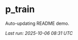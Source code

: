 # p_train

Auto-updating README demo.

<!--START_SECTION:status-->
_Last run: 2025-10-06 08:31 UTC_
<!--END_SECTION:status-->




























































































































































































































































































































































































































































































































































































































































































































































































































































































































































































































